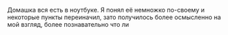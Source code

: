 Домашка вся есть в ноутбуке. Я понял её немножко по-своему и некоторые пункты переиначил, зато получилось более осмысленно на мой взгляд, более познавательно что ли
